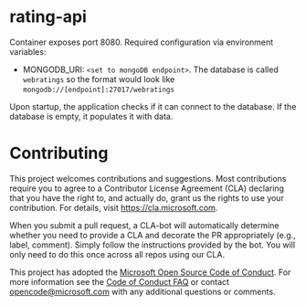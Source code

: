 # rating-api

Container exposes port 8080. 
Required configuration via environment variables:

- MONGODB_URI:  `<set to mongoDB endpoint>`. The database is called `webratings` so the format would look like `mongodb://[endpoint]:27017/webratings`

Upon startup, the application checks if it can connect to the database. If the database is empty, it populates it with data.

# Contributing



This project welcomes contributions and suggestions.  Most contributions require you to agree to a
Contributor License Agreement (CLA) declaring that you have the right to, and actually do, grant us
the rights to use your contribution. For details, visit https://cla.microsoft.com.

When you submit a pull request, a CLA-bot will automatically determine whether you need to provide
a CLA and decorate the PR appropriately (e.g., label, comment). Simply follow the instructions
provided by the bot. You will only need to do this once across all repos using our CLA.

This project has adopted the [Microsoft Open Source Code of Conduct](https://opensource.microsoft.com/codeofconduct/).
For more information see the [Code of Conduct FAQ](https://opensource.microsoft.com/codeofconduct/faq/) or
contact [opencode@microsoft.com](mailto:opencode@microsoft.com) with any additional questions or comments.
